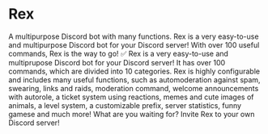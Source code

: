 # Rex
A multipurpose Discord bot with many functions.
Rex is a very easy-to-use and multipurpose Discord bot for your Discord server! With over 100 useful commands, Rex is the way to go! ✅
Rex is a very easy-to-use and multiprupose Discord bot for your Discord server! It has over 100 commands, which are divided into 10 categories. Rex is highly configurable and includes many useful functions, such as automoderation against spam, swearing, links and raids, moderation command, welcome announcements with autorole, a ticket system using reactions, memes and cute images of animals, a level system, a customizable prefix, server statistics, funny gamese and much more! What are you waiting for? Invite Rex to your own Discord server!
